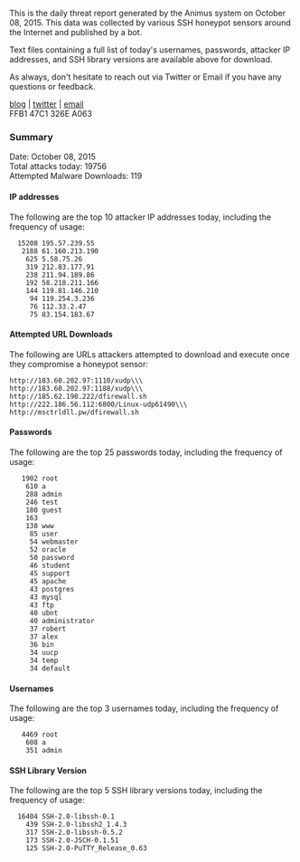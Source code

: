 
This is the daily threat report generated by the Animus system on October 08, 2015. This data was collected by various SSH honeypot sensors around the Internet and published by a bot.  

Text files containing a full list of today's usernames, passwords, attacker IP addresses, and SSH library versions are available above for download.  

As always, don't hesitate to reach out via Twitter or Email if you have any questions or feedback.  

[blog](http://morris.guru) | [twitter](https://twitter.com/andrew___morris) | [email](mailto:andrew@morris.guru)  
FFB1 47C1 326E A063  

### Summary

Date: October 08, 2015  
Total attacks today: 19756  
Attempted Malware Downloads: 119 

#### IP addresses
The following are the top 10 attacker IP addresses today, including the frequency of usage:
```
  15208 195.57.239.55
   2188 61.160.213.190
    625 5.58.75.26
    319 212.83.177.91
    238 211.94.189.86
    192 58.218.211.166
    144 119.81.146.210
     94 119.254.3.236
     76 112.33.2.47
     75 83.154.183.67
```

#### Attempted URL Downloads
The following are URLs attackers attempted to download and execute once they compromise a honeypot sensor:
```
http://183.60.202.97:1110/xudp\\\
http://183.60.202.97:1188/xudp\\\
http://185.62.190.222/dfirewall.sh
http://222.186.56.112:6800/Linux-udp61490\\\
http://msctrldll.pw/dfirewall.sh
```

#### Passwords
The following are the top 25 passwords today, including the frequency of usage:
```
   1902 root
    610 a
    288 admin
    246 test
    180 guest
    163 
    138 www
     85 user
     54 webmaster
     52 oracle
     50 password
     46 student
     45 support
     45 apache
     43 postgres
     43 mysql
     43 ftp
     40 ubnt
     40 administrator
     37 robert
     37 alex
     36 bin
     34 uucp
     34 temp
     34 default
```

#### Usernames
The following are the top 3 usernames today, including the frequency of usage:
```
   4469 root
    608 a
    351 admin
```

#### SSH Library Version
The following are the top 5 SSH library versions today, including the frequency of usage:
```
  16404 SSH-2.0-libssh-0.1
    439 SSH-2.0-libssh2_1.4.3
    317 SSH-2.0-libssh-0.5.2
    173 SSH-2.0-JSCH-0.1.51
    125 SSH-2.0-PuTTY_Release_0.63
```
